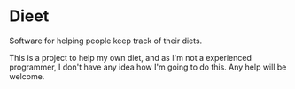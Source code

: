 # Dieet
Software for helping people keep track of their diets.

This is a project to help my own diet, and as I'm not a experienced programmer, I don't have any idea how I'm going to do this.
Any help will be welcome.
